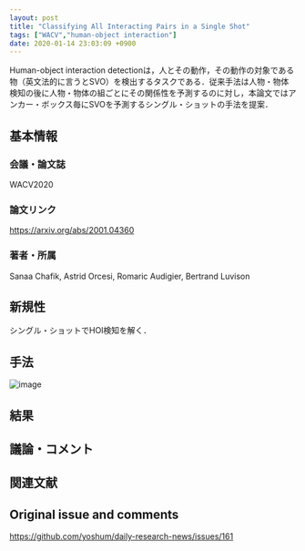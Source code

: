 ```yaml
---
layout: post
title: "Classifying All Interacting Pairs in a Single Shot"
tags: ["WACV","human-object interaction"]
date: 2020-01-14 23:03:09 +0900
---
```


Human-object interaction detectionは，人とその動作，その動作の対象である物（英文法的に言うとSVO）を検出するタスクである．従来手法は人物・物体検知の後に人物・物体の組ごとにその関係性を予測するのに対し，本論文ではアンカー・ボックス毎にSVOを予測するシングル・ショットの手法を提案．

## 基本情報
### 会議・論文誌
WACV2020

### 論文リンク
https://arxiv.org/abs/2001.04360

### 著者・所属
Sanaa Chafik, Astrid Orcesi, Romaric Audigier, Bertrand Luvison

## 新規性

シングル・ショットでHOI検知を解く．

## 手法
![image](https://user-images.githubusercontent.com/17794644/72350318-8ef39d00-3721-11ea-8d86-215d7151813e.png)

## 結果

## 議論・コメント

## 関連文献


## Original issue and comments

https://github.com/yoshum/daily-research-news/issues/161
